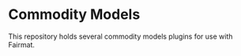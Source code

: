 Commodity Models
============

This repository holds several commodity models plugins for use with Fairmat.

